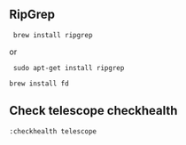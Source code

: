 ## RipGrep
```
 brew install ripgrep
```

 or 

```
 sudo apt-get install ripgrep
```
```
brew install fd
```

## Check telescope checkhealth
```
:checkhealth telescope
```

